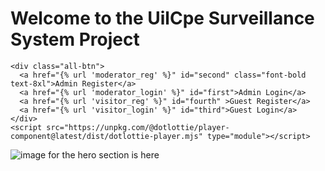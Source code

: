<div class="main-div">
  <div class="box-1">
    <div class="header-div">
    <h1 class="text-lg">Welcome to the UilCpe Surveillance System Project </h1>
    </div>
  
    <div class="all-btn">
      <a href="{% url 'moderator_reg' %}" id="second" class="font-bold text-8xl">Admin Register</a>
      <a href="{% url 'moderator_login' %}" id="first">Admin Login</a>
      <a href="{% url 'visitor_reg' %}" id="fourth" >Guest Register</a>
      <a href="{% url 'visitor_login' %}" id="third">Guest Login</a>
    </div>
    <script src="https://unpkg.com/@dotlottie/player-component@latest/dist/dotlottie-player.mjs" type="module"></script> 

  <dotlottie-player src="https://lottie.host/9eda9868-11fc-4dd9-9b9d-edc6d504391e/HtUw0cR04o.json" background="transparent" speed="1" style="width: 700px; height: 700px;" loop autoplay></dotlottie-player>
  </div>

  <div class="box2">
    <img src ="{% static 'images/image.jpg' %}" alt="image for the hero section is here "></img>
  </div>

</div>